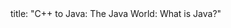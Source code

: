 <frontmatter>
title: "C++ to Java: The Java World: What is Java?"
</frontmatter>

<include src="unit-inPage-asFlat.md" boilerplate />